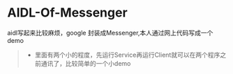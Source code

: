 # AIDL-Of-Messenger
aidl写起来比较麻烦，google 封装成Messenger,本人通过网上代码写成一个demo
>* 里面有两个小的程度，先运行Service再运行Client就可以在两个程序之前通讯了，比较简单的一个小demo
